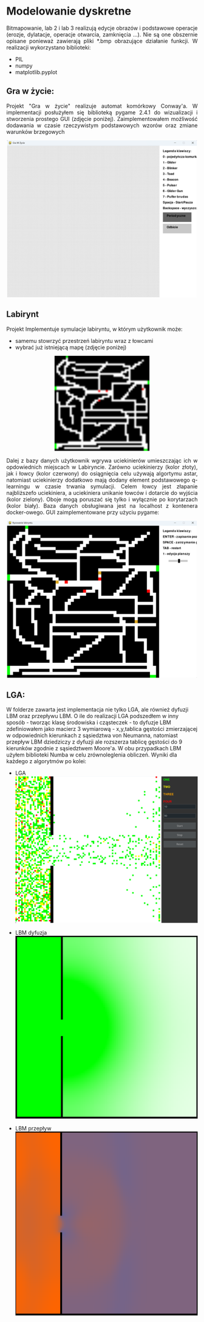 # Modelowanie dyskretne
<p align="justify">
Bitmapowanie, lab 2 i lab 3 realizują edycje obrazów i podstawowe operacje (erozje, dylatacje, operacje otwarcia, zamknięcia ...). Nie są one obszernie opisane ponieważ zawierają pliki *.bmp obrazujące działanie funkcji. W realizacji wykorzystano biblioteki:</p>

- PIL
- numpy
- matplotlib.pyplot


## Gra w życie:
<p align="justify">
Projekt "Gra w życie" realizuje automat komórkowy Conway'a. W implementacji posłużyłem się biblioteką pygame 2.4.1 do wizualizacji i stworzenia prostego GUI (zdjęcie poniżej). Zaimplementowałem możliwość dodawania w czasie rzeczywistym podstawowych wzorów oraz zmiane warunków brzegowych</p>

<div align="center">
  <img src="Gra_W_Zycie/img.png" alt="GUI Gry w Życiu" width="500">
</div>

## Labirynt
<p align="justify">
Projekt Implementuje symulacje labiryntu, w którym użytkownik może:</p>

- samemu stowrzyć przestrzeń labiryntu wraz z łowcami
- wybrać już istniejącą mapę (zdjęcie poniżej) 

<div align="center">
  <img src="Labirynt/default.png" alt="GUI Gry w Życiu" width="250">
</div>

<p align="justify">
Dalej z bazy danych użytkownik wgrywa uciekinierów umieszczając ich w opdowiednich miejscach w Labiryncie. Zarówno uciekinierzy (kolor złoty), jak i łowcy (kolor czerwony) do osiągnięcia celu używają algortymu astar, natomiast uciekinierzy dodatkowo mają dodany element podstawowego q-learningu w czasie trwania symulacji. Celem łowcy jest złapanie najbliższefo uciekiniera, a uciekiniera unikanie łowców i dotarcie do wyjścia (kolor zielony). Oboje mogą poruszać się tylko i wyłącznie po korytarzach (kolor biały). Baza danych obsługiwana jest na localhost z kontenera docker-owego. GUI zaimplementowane przy użyciu pygame:</p>

<div align="center">
  <img src="Labirynt/GUI.png" alt="GUI Gry w Życiu" width="500">
</div>

## LGA:
<p allign="center">
W folderze zawarta jest implementacja nie tylko LGA, ale również dyfuzji LBM oraz przepływu LBM. O ile do realizacji LGA podszedłem w inny sposób - tworząc klasę środowiska i cząsteczek - to dyfuzje LBM zdefiniowałem jako macierz 3 wymiarową - x,y,tablica gęstości zmierzającej w odpowiednich kierunkach z sąsiedztwa von Neumanna, natomiast przepływ LBM dziedziczy z dyfuzji ale rozszerza tablicę gęstości do 9 kierunków zgodnie z sąsiedztwem Moore'a. W obu przypadkach LBM użyłem biblioteki Numba w celu zrównoleglenia obliczeń. Wyniki dla każdego z algorytmów po kolei:</p>

- LGA
  <div align="center">
  <img src="LGA/LGA.png" alt="GUI Gry w Życiu" width="500">
</div>

- LBM dyfuzja
  <div align="center">
  <img src="LGA/LBM_d.png" alt="GUI Gry w Życiu" width="500">
</div>

- LBM przepływ
  <div align="center">
  <img src="LGA/LBM_f.png" alt="GUI Gry w Życiu" width="500">
</div>
